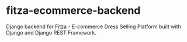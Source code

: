 # fitza-ecommerce-backend

Django backend for Fitza - E-commerce Dress Selling Platform built with Django and Django REST Framework.

